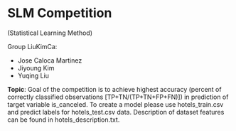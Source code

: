 # SLM Competition
(Statistical Learning Method)

Group LiuKimCa:

* Jose Caloca Martinez
* Jiyoung Kim
* Yuqing Liu


**Topic**:
Goal of the competition is to achieve highest accuracy (percent of correctly classified observations [TP+TN/(TP+TN+FP+FN)]) in prediction of target variable is_canceled. To create a model please use hotels_train.csv and predict labels for hotels_test.csv data. Description of dataset features can be found in hotels_description.txt.

